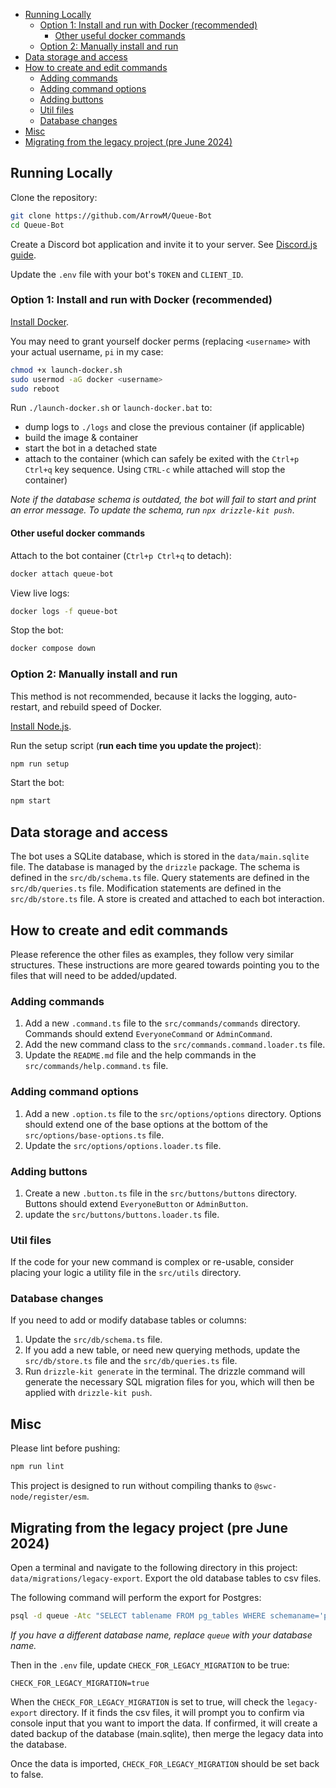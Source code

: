 <!-- TOC -->
  * [Running Locally](#running-locally)
    * [Option 1: Install and run with Docker (recommended)](#option-1-install-and-run-with-docker-recommended)
      * [Other useful docker commands](#other-useful-docker-commands)
    * [Option 2: Manually install and run](#option-2-manually-install-and-run)
  * [Data storage and access](#data-storage-and-access)
  * [How to create and edit commands](#how-to-create-and-edit-commands)
    * [Adding commands](#adding-commands)
    * [Adding command options](#adding-command-options)
    * [Adding buttons](#adding-buttons)
    * [Util files](#util-files)
    * [Database changes](#database-changes)
  * [Misc](#misc)
  * [Migrating from the legacy project (pre June 2024)](#migrating-from-the-legacy-project-pre-june-2024)
<!-- TOC -->

## Running Locally

Clone the repository:

```bash
git clone https://github.com/ArrowM/Queue-Bot
cd Queue-Bot
```

Create a Discord bot application and invite it to your server.
See [Discord.js guide](https://discordjs.guide/preparations/setting-up-a-bot-application.html).

Update the `.env` file with your bot's `TOKEN` and `CLIENT_ID`.

### Option 1: Install and run with Docker (recommended)

[Install Docker](https://docs.docker.com/get-docker/).

You may need to grant yourself docker perms (replacing `<username>` with your actual username, `pi` in my case:

```bash
chmod +x launch-docker.sh
sudo usermod -aG docker <username>
sudo reboot
```

Run `./launch-docker.sh` or `launch-docker.bat` to:
- dump logs to `./logs` and close the previous container (if applicable)
- build the image & container
- start the bot in a detached state
- attach to the container (which can safely be exited with the `Ctrl+p Ctrl+q` key sequence. Using `CTRL-c` while attached will stop the container)

*Note if the database schema is outdated, the bot will fail to start and print an error message. To update the schema, run `npx drizzle-kit push`*.

#### Other useful docker commands

Attach to the bot container (`Ctrl+p Ctrl+q` to detach):

```bash
docker attach queue-bot
```

View live logs:

```bash
docker logs -f queue-bot
```

Stop the bot:

```bash
docker compose down
```

### Option 2: Manually install and run

This method is not recommended, because it lacks the logging, auto-restart, and rebuild speed of Docker. 

[Install Node.js](https://nodejs.org/en/download/package-manager).

Run the setup script (**run each time you update the project**):

```bash
npm run setup
```

Start the bot:

```bash
npm start
```

## Data storage and access

The bot uses a SQLite database, which is stored in the `data/main.sqlite` file.
The database is managed by the `drizzle` package.
The schema is defined in the `src/db/schema.ts` file.
Query statements are defined in the `src/db/queries.ts` file.
Modification statements are defined in the `src/db/store.ts` file.
A store is created and attached to each bot interaction.

## How to create and edit commands

Please reference the other files as examples, they follow very similar structures. These instructions are more geared towards pointing you
to the files that will need to be added/updated.

### Adding commands

1. Add a new `.command.ts` file to the `src/commands/commands` directory. Commands should extend `EveryoneCommand` or `AdminCommand`.
2. Add the new command class to the `src/commands.command.loader.ts` file.
3. Update the `README.md` file and the help commands in the `src/commands/help.command.ts` file.

### Adding command options

1. Add a new `.option.ts` file to the `src/options/options` directory. Options should extend one of the base options at the bottom of
   the `src/options/base-options.ts` file.
2. Update the `src/options/options.loader.ts` file.

### Adding buttons

1. Create a new `.button.ts` file in the `src/buttons/buttons` directory. Buttons should extend `EveryoneButton` or `AdminButton`.
2. update the `src/buttons/buttons.loader.ts` file.

### Util files

If the code for your new command is complex or re-usable, consider placing your logic a utility file in the `src/utils` directory.

### Database changes

If you need to add or modify database tables or columns:

1. Update the `src/db/schema.ts` file.
2. If you add a new table, or need new querying methods, update the `src/db/store.ts` file and the `src/db/queries.ts` file.
3. Run `drizzle-kit generate` in the terminal. The drizzle command will generate the necessary SQL migration files for you, which will then
   be applied with `drizzle-kit push`.

## Misc

Please lint before pushing:

```bash
npm run lint
```

This project is designed to run without compiling thanks to `@swc-node/register/esm`.

## Migrating from the legacy project (pre June 2024)

Open a terminal and navigate to the following directory in this project: `data/migrations/legacy-export`.
Export the old database tables to csv files.

The following command will perform the export for Postgres:

```bash
psql -d queue -Atc "SELECT tablename FROM pg_tables WHERE schemaname='public'" | xargs -I{} psql -d queue -c "\copy {} to 'legacy_export/{}.csv' csv header"
```

*If you have a different database name, replace `queue` with your database name.*

Then in the `.env` file, update `CHECK_FOR_LEGACY_MIGRATION` to be true:

```dotenv
CHECK_FOR_LEGACY_MIGRATION=true
```

When the `CHECK_FOR_LEGACY_MIGRATION` is set to true, will check the `legacy-export` directory.
If it finds the csv files, it will prompt you to confirm via console input that you want to import the data.
If confirmed, it will create a dated backup of the database (main.sqlite), then merge the legacy data into the database.

Once the data is imported, `CHECK_FOR_LEGACY_MIGRATION` should be set back to false.